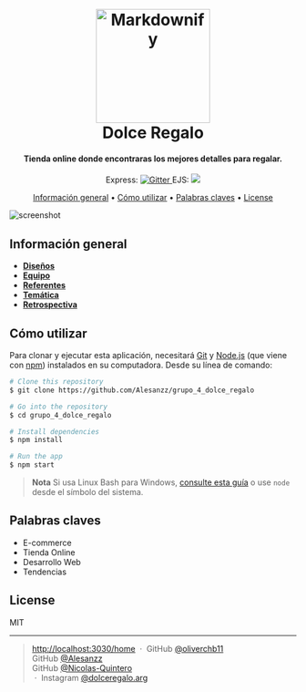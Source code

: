 

<h1 align="center">
  <br>
  <a href="https://www.instagram.com/dolceregalo.arg/?hl=es"><img src="https://i.im.ge/2022/08/18/OqzOfJ.logodolce.png" alt="Markdownify" width="200"></a>
  <br>
  Dolce Regalo
  <br>
</h1>

<h4 align="center">Tienda online donde encontraras los mejores detalles para regalar. </h4>

<p align="center">
 Express:  <a href="https://www.npmjs.com/package/express">
    <img src="https://badge.fury.io/js/express.svg"
         alt="Gitter">
  </a>
   EJS: <a href="https://www.npmjs.com/package/ejs"><img src="https://badge.fury.io/js/ejs.svg"></a>


</p>

<p align="center">
  <a href="#key-features">Información general</a> •
  <a href="#how-to-use">Cómo utilizar</a> •
<a href="#key-features">Palabras claves</a> •
  <a href="#license">License</a>
</p>

![screenshot](https://i.im.ge/2022/08/18/Oqk9DL.Captura-de-pantalla-2022-08-18-000848.png)

## Información general
+ [**Diseños**](./info/docs/diseños.md)
+ [**Equipo**](./info/docs/equipo.md)
+ [**Referentes**](./info/docs/referentes.md)
+ [**Temática**](./info/docs/tematica.md)
+ [**Retrospectiva**](./info/docs/retrospectiva.md)


## Cómo utilizar

Para clonar y ejecutar esta aplicación, necesitará [Git](https://git-scm.com) y [Node.js](https://nodejs.org/en/download/) (que viene con  [npm](http://npmjs.com)) instalados en su computadora. Desde su línea de comando:

```bash
# Clone this repository
$ git clone https://github.com/Alesanzz/grupo_4_dolce_regalo

# Go into the repository
$ cd grupo_4_dolce_regalo

# Install dependencies
$ npm install

# Run the app
$ npm start
```

> **Nota**
> Si usa Linux Bash para Windows, [consulte esta guía](https://www.howtogeek.com/261575/how-to-run-graphical-linux-desktop-applications-from-windows-10s-bash-shell/) o use `node` desde el símbolo del sistema.

## Palabras claves

- E-commerce
- Tienda Online
- Desarrollo Web
- Tendencias


## License

MIT

---

> [http://localhost:3030/home](http://localhost:3030/home) &nbsp;&middot;&nbsp;
> GitHub [@oliverchb11](https://github.com/oliverchb11)  
>  GitHub [@Alesanzz](https://github.com/Alesanzz)  
>  GitHub [@Nicolas-Quintero](https://github.com/Nicolas-Quintero)  
&nbsp;&middot;&nbsp;
> Instagram [@dolceregalo.arg](https://www.instagram.com/dolceregalo.arg/?hl=es)
